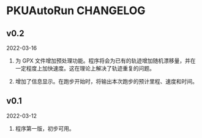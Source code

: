 # PKUAutoRun CHANGELOG

## v0.2

2022-03-16

1. 为 GPX 文件增加预处理功能。程序将会为已有的轨迹增加随机漂移量，并在一定程度上加快速度。这在理论上解决了轨迹重复的问题。

2. 增加了信息显示。在跑步开始时，将输出本次跑步的预计里程、速度和时间。

## v0.1

2022-03-12

1. 程序第一版，初步可用。
